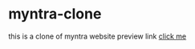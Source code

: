 # myntra-clone
this is a clone of myntra website
preview link [click me]([https://iamsujitroy.github.io/Ararat-Landing-Page/](https://iamsujitroy.github.io/myntra-clone/))
